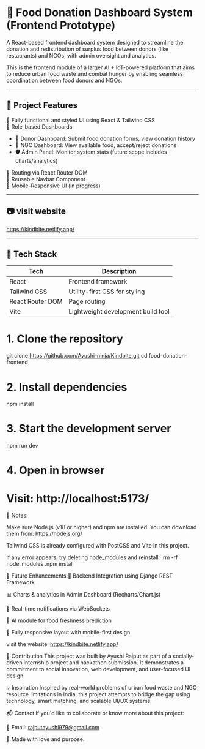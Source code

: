 # 🍱 Food Donation Dashboard System (Frontend Prototype)

A React-based frontend dashboard system designed to streamline the donation and redistribution of surplus food between donors (like restaurants) and NGOs, with admin oversight and analytics.

This is the frontend module of a larger AI + IoT-powered platform that aims to reduce urban food waste and combat hunger by enabling seamless coordination between food donors and NGOs.

---

## 🚀 Project Features

🔹 Fully functional and styled UI using React & Tailwind CSS  
🔹 Role-based Dashboards:
- 🏢 Donor Dashboard: Submit food donation forms, view donation history
- 🤝 NGO Dashboard: View available food, accept/reject donations
- 🛡 Admin Panel: Monitor system stats (future scope includes charts/analytics)

🔹 Routing via React Router DOM  
🔹 Reusable Navbar Component  
🔹 Mobile-Responsive UI (in progress)

---

## 📷 visit website
https://kindbite.netlify.app/

---

## 🧩 Tech Stack

| Tech | Description |
|------|-------------|
| React | Frontend framework |
| Tailwind CSS | Utility-first CSS for styling |
| React Router DOM | Page routing |
| Vite | Lightweight development build tool |


# 1. Clone the repository
git clone https://github.com/Ayushi-ninja/Kindbite.git
cd food-donation-frontend

# 2. Install dependencies
npm install

# 3. Start the development server
npm run dev

# 4. Open in browser
# Visit: http://localhost:5173/                                     

📌 Notes:

Make sure Node.js (v18 or higher) and npm are installed. You can download them from: https://nodejs.org/

Tailwind CSS is already configured with PostCSS and Vite in this project.

If any error appears, try deleting node_modules and reinstall:
.rm -rf node_modules
.npm install

🔮 Future Enhancements
🔗 Backend Integration using Django REST Framework

📊 Charts & analytics in Admin Dashboard (Recharts/Chart.js)

🔔 Real-time notifications via WebSockets

🤖 AI module for food freshness prediction

📱 Fully responsive layout with mobile-first design

visit the website: https://kindbite.netlify.app/

📌 Contribution
This project was built by Ayushi Rajput as part of a socially-driven internship project and hackathon submission.
It demonstrates a commitment to social innovation, web development, and user-focused UI design.

💡 Inspiration
Inspired by real-world problems of urban food waste and NGO resource limitations in India, this project attempts to bridge the gap using technology, smart matching, and scalable UI/UX systems.

📬 Contact
If you'd like to collaborate or know more about this project:

💌 Email: rajputayushi979@gmail.com

🧡 Made with love and purpose.





